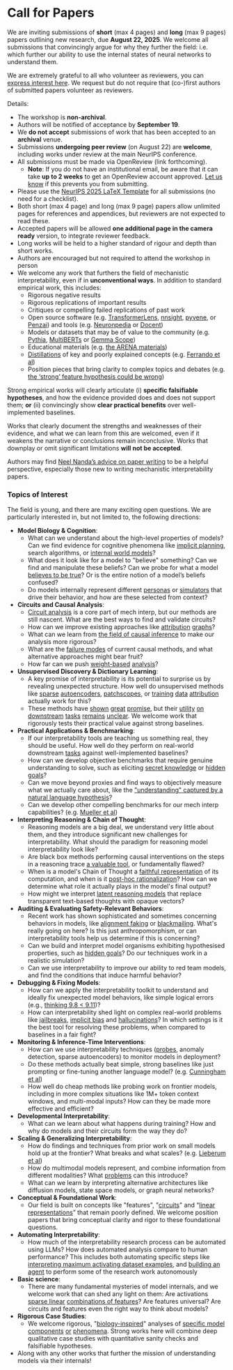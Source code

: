 # Call for Papers
We are inviting submissions of **short** (max 4 pages) and **long** (max 9 pages) papers outlining new research, due **August 22, 2025**. We welcome all submissions that convincingly argue for why they further the field: i.e. which further our ability to use the internal states of neural networks to understand them. 

We are extremely grateful to all who volunteer as reviewers, you can [express interest here](https://www.google.com/url?q=https://docs.google.com/forms/d/e/1FAIpQLSdiw1SJllzoTz_nqzDTzTOGb9DV3W_truQyh-WvYj_QGIi7Mg/viewform?usp%3Ddialog&sa=D&source=editors&ust=1753916850511355&usg=AOvVaw2EP6myy7AzVmqLU0CDcxMC). We request but do not require that (co-)first authors of submitted papers volunteer as reviewers. 

Details: 
* The workshop is **non-archival**.
* Authors will be notified of acceptance by **September 19**.
* We **do not accept** submissions of work that has been accepted to an **archival** venue.
* Submissions **undergoing peer review** (on August 22) are **welcome**, including works under review at the main NeurIPS conference.
* All submissions must be made via OpenReview (link forthcoming).
  * **Note**: If you do not have an institutional email, be aware that it can take **up to 2 weeks** to get an OpenReview account approved. [Let us know](mailto:neurips2025@mechinterpworkshop.com) if this prevents you from submitting.
* Please use the [NeurIPS 2025 LaTeX Template](https://www.google.com/url?q=https://media.neurips.cc/Conferences/NeurIPS2025/Styles.zip&sa=D&source=editors&ust=1753916850514276&usg=AOvVaw09GfuGqKeI7pjYP4xx90w2) for all submissions (no need for a checklist).
* Both short (max 4 page) and long (max 9 page) papers allow unlimited pages for references and appendices, but reviewers are not expected to read these.
* Accepted papers will be allowed **one additional page in the camera ready** version, to integrate reviewer feedback.
* Long works will be held to a higher standard of rigour and depth than short works.
* Authors are encouraged but not required to attend the workshop in person
* We welcome any work that furthers the field of mechanistic interpretability, even if in **unconventional ways**. In addition to standard empirical work, this includes:
  * Rigorous negative results
  * Rigorous replications of important results
  * Critiques or compelling failed replications of past work
  * Open source software (e.g. [TransformerLens](https://www.google.com/url?q=https://github.com/neelnanda-io/TransformerLens&sa=D&source=editors&ust=1753916850516042&usg=AOvVaw2yrpPvvBUruFqRdSO3DJsg), [nnsight](https://www.google.com/url?q=https://github.com/ndif-team/nnsight&sa=D&source=editors&ust=1753916850516171&usg=AOvVaw1mGLYFIN1PjGuBs7nEIai8), [pyvene](https://www.google.com/url?q=https://github.com/stanfordnlp/pyvene/tree/main/pyvene/models/mlp&sa=D&source=editors&ust=1753916850516282&usg=AOvVaw0YGOVsIjrZ4Xy3ScSTDNvf), or [Penzai](https://www.google.com/url?q=https://github.com/google-deepmind/penzai&sa=D&source=editors&ust=1753916850516402&usg=AOvVaw0Pr6Z8MfJMlvItUIcqz0hZ)) and tools (e.g. [Neuronpedia](https://www.google.com/url?q=http://neuronpedia.org&sa=D&source=editors&ust=1753916850516519&usg=AOvVaw2fNlr-yoB4-tKav5vY13YU) or [Docent](https://www.google.com/url?q=https://transluce.org/introducing-docent&sa=D&source=editors&ust=1753916850516635&usg=AOvVaw2B7F7Nu8OvBDeDQn0fbc-e))
  * Models or datasets that may be of value to the community (e.g. [Pythia](https://www.google.com/url?q=https://arxiv.org/abs/2304.01373&sa=D&source=editors&ust=1753916850516901&usg=AOvVaw1HSls_W4y7WZade6LiLGWm), [MultiBERTs](https://www.google.com/url?q=https://arxiv.org/abs/2106.16163&sa=D&source=editors&ust=1753916850517037&usg=AOvVaw0_73YYi_BT5IMXPNAgXu9d) or [Gemma Scope](https://www.google.com/url?q=https://arxiv.org/abs/2408.05147&sa=D&source=editors&ust=1753916850517146&usg=AOvVaw3VVSpjVP3FItr9ZkuVx8yL))
  * Educational materials (e.g. [the ARENA materials](https://www.google.com/url?q=https://arena3-chapter1-transformer-interp.streamlit.app/&sa=D&source=editors&ust=1753916850517433&usg=AOvVaw1_rJ2zSrivSdagt3fNfkom))
  * [Distillations](https://www.google.com/url?q=https://distill.pub/2017/research-debt/&sa=D&source=editors&ust=1753916850517612&usg=AOvVaw0qVfjvbWc2zUiz5Qrelncf) of key and poorly explained concepts (e.g. [Ferrando et al](https://www.google.com/url?q=https://arxiv.org/abs/2405.00208&sa=D&source=editors&ust=1753916850517790&usg=AOvVaw2c0HvFdHY1h27QAdwU7f6H))
  * Position pieces that bring clarity to complex topics and debates (e.g. [the ‘strong’ feature hypothesis could be wrong](https://www.google.com/url?q=https://www.alignmentforum.org/posts/tojtPCCRpKLSHBdpn/the-strong-feature-hypothesis-could-be-wrong&sa=D&source=editors&ust=1753916850518146&usg=AOvVaw0dYWHEaWRLZlOWg_rXXEeC))

Strong empirical works will clearly articulate (i) **specific falsifiable hypotheses**, and how the evidence provided does and does not support them; **or** (ii) convincingly show **clear practical benefits** over well-implemented baselines. 

Works that clearly document the strengths and weaknesses of their evidence, and what we can learn from this are welcomed, even if it weakens the narrative or conclusions remain inconclusive. Works that downplay or omit significant limitations **will not be accepted**. 

Authors may find [Neel Nanda’s advice on paper writing](https://www.google.com/url?q=https://www.alignmentforum.org/posts/eJGptPbbFPZGLpjsp/highly-opinionated-advice-on-how-to-write-ml-papers&sa=D&source=editors&ust=1753916850519557&usg=AOvVaw1KP0InDmiHrD-N0n7u9zZO) to be a helpful perspective, especially those new to writing mechanistic interpretability papers. 
### Topics of Interest
The field is young, and there are many exciting open questions. We are particularly interested in, but not limited to, the following directions: 
* **Model Biology & Cognition**:
  * What can we understand about the high-level properties of models? Can we find evidence for cognitive phenomena like [implicit planning](https://www.google.com/url?q=https://transformer-circuits.pub/2025/attribution-graphs/biology.html%23dives-poems&sa=D&source=editors&ust=1753916850520624&usg=AOvVaw3xDO6jqz_pfK-SZKxQwBkT), search algorithms, or [internal world models](https://www.google.com/url?q=https://arxiv.org/abs/2210.13382&sa=D&source=editors&ust=1753916850520805&usg=AOvVaw2c6p2TSZW5vhaP6EmbCN_G)?
  * What does it look like for a model to "believe" something? Can we find and manipulate these beliefs? Can we probe for what a model [believes to be true](https://www.google.com/url?q=https://arxiv.org/abs/2310.06824&sa=D&source=editors&ust=1753916850521155&usg=AOvVaw0dR4ht3WAAdDipbh6pUmgq)? Or is the entire notion of a model’s beliefs confused?
  * Do models internally represent different [personas](https://www.google.com/url?q=https://arxiv.org/abs/2406.12094&sa=D&source=editors&ust=1753916850521454&usg=AOvVaw2qPWUnxLenmQhxokKlVeiJ) or [simulators](https://www.google.com/url?q=https://www.nature.com/articles/s41586-023-06647-8&sa=D&source=editors&ust=1753916850521584&usg=AOvVaw09ncD-UXpOIkmMfXOESl4Z) that drive their behavior, and how are these selected from context?
* **Circuits and Causal Analysis**:
  * [Circuit analysis](https://www.google.com/url?q=https://distill.pub/2020/circuits/zoom-in/&sa=D&source=editors&ust=1753916850521964&usg=AOvVaw3ZIA-y9s0jwkKQFonqS_tV) is a core part of mech interp, but our methods are still nascent. What are the best ways to find and validate circuits?
  * How can we improve existing approaches like [attribution](https://www.google.com/url?q=https://arxiv.org/abs/2406.11944&sa=D&source=editors&ust=1753916850522339&usg=AOvVaw3W8B5cG-ovRooMYOIGSLeO) [graphs](https://www.google.com/url?q=https://transformer-circuits.pub/2025/attribution-graphs/methods.html&sa=D&source=editors&ust=1753916850522454&usg=AOvVaw1oYh4swRVE2omgzKH2vvdb)?
  * What can we learn from [the field of causal inference](https://www.google.com/url?q=https://arxiv.org/abs/2407.04690&sa=D&source=editors&ust=1753916850522707&usg=AOvVaw2nMXbOska-K3Ow6W02AZ6v) to make our analysis more rigorous?
  * What are the [failure modes](https://www.google.com/url?q=https://arxiv.org/abs/2307.15771&sa=D&source=editors&ust=1753916850523002&usg=AOvVaw1TV_o28JaxcIcpl5GFj5IM) of current causal methods, and what alternative approaches might bear fruit?
  * How far can we push [weight-based](https://www.google.com/url?q=https://arxiv.org/abs/2301.05217&sa=D&source=editors&ust=1753916850523326&usg=AOvVaw1o3S5lZXi5b7dDOjqPUdCY) [analysis](https://www.google.com/url?q=https://arxiv.org/abs/2410.08417&sa=D&source=editors&ust=1753916850523430&usg=AOvVaw0lRWhyGiHvcZxmvYEtmtPZ)?
* **Unsupervised Discovery & Dictionary Learning**:
  * A key promise of interpretability is its potential to surprise us by revealing unexpected structure. How well do unsupervised methods like [sparse](https://www.google.com/url?q=https://arxiv.org/abs/2103.15949&sa=D&source=editors&ust=1753916850523988&usg=AOvVaw2ZIqPH2k5_wphSGasR_ayG) [autoencoders](https://www.google.com/url?q=https://transformer-circuits.pub/2023/monosemantic-features&sa=D&source=editors&ust=1753916850524125&usg=AOvVaw1vzYbRfJ4i8kLXfH-xYq9k), [patch](https://www.google.com/url?q=https://arxiv.org/abs/2401.06102&sa=D&source=editors&ust=1753916850524211&usg=AOvVaw3XO1IaV4Selbei-Rwwfj7c)[scopes](https://www.google.com/url?q=https://arxiv.org/abs/2403.10949v2&sa=D&source=editors&ust=1753916850524276&usg=AOvVaw2MKBd-HfKM0bGHCEw2Lw48), or [training](https://www.google.com/url?q=https://proceedings.mlr.press/v70/koh17a?ref%3Dhttps://githubhelp.com&sa=D&source=editors&ust=1753916850524393&usg=AOvVaw2eVTxg_uvohZQakRmxysvq) [data](https://www.google.com/url?q=https://arxiv.org/abs/2308.03296&sa=D&source=editors&ust=1753916850524485&usg=AOvVaw12LCogCHQJd8urcMKYHLkc) [attribution](https://www.google.com/url?q=https://arxiv.org/abs/2205.11482&sa=D&source=editors&ust=1753916850524579&usg=AOvVaw0TTbtPfKKITiFGExOhR0Dh) actually work for this?
  * These methods have [shown](https://www.google.com/url?q=https://transformer-circuits.pub/2024/scaling-monosemanticity/index.html&sa=D&source=editors&ust=1753916850524821&usg=AOvVaw2a3fMMmp0YSZi1hdnAaFKg) [great](https://www.google.com/url?q=https://transformer-circuits.pub/2025/attribution-graphs/biology.html&sa=D&source=editors&ust=1753916850524954&usg=AOvVaw2O8MKDjOkDM1F4lVrzlW-I) [promise](https://www.google.com/url?q=https://arxiv.org/abs/2503.10965&sa=D&source=editors&ust=1753916850525094&usg=AOvVaw2t85zAA-6CzpMPuvIEOVle), but their [utility](https://www.google.com/url?q=https://arxiv.org/abs/2502.16681&sa=D&source=editors&ust=1753916850525244&usg=AOvVaw1w17FjZTUai5JzvV657P1E) [on](https://www.google.com/url?q=https://www.tilderesearch.com/blog/sieve&sa=D&source=editors&ust=1753916850525346&usg=AOvVaw0Kita1tMdwyN5IX51oJLJ2) [downstream](https://www.google.com/url?q=https://arxiv.org/abs/2501.17148&sa=D&source=editors&ust=1753916850525476&usg=AOvVaw2i-_dtJnodxZo7kAKETtEH) [tasks](https://www.google.com/url?q=https://transformer-circuits.pub/2024/features-as-classifiers/index.html&sa=D&source=editors&ust=1753916850525590&usg=AOvVaw0wQM8IdfiftWcpIQuAWOhS) [remains](https://www.google.com/url?q=https://arxiv.org/abs/2502.04382&sa=D&source=editors&ust=1753916850525672&usg=AOvVaw01O9I86Y8w8G5d7EtW0O68) [unclear](https://www.google.com/url?q=https://www.alignmentforum.org/posts/4uXCAJNuPKtKBsi28/negative-results-for-saes-on-downstream-tasks&sa=D&source=editors&ust=1753916850525801&usg=AOvVaw2x3GjaNYDIZzuWh4PRYmzH). We welcome work that rigorously tests their practical value against strong baselines.
* **Practical Applications & Benchmarking**:
  * If our interpretability tools are teaching us something real, they should be useful. How well do they perform on real-world downstream [tasks](https://www.google.com/url?q=https://www.lesswrong.com/posts/wGRnzCFcowRCrpX4Y/downstream-applications-as-validation-of-interpretability&sa=D&source=editors&ust=1753916850526635&usg=AOvVaw15noU1s-oysBv_oBT8ngby) against well-implemented baselines?
  * How can we develop objective benchmarks that require genuine understanding to solve, such as eliciting [secret knowledge](https://www.google.com/url?q=https://arxiv.org/abs/2505.14352&sa=D&source=editors&ust=1753916850527099&usg=AOvVaw0VX0F7TZuYtDEGI6MIF0F8) or [hidden goals](https://www.google.com/url?q=https://arxiv.org/abs/2503.10965&sa=D&source=editors&ust=1753916850527209&usg=AOvVaw2b_ZZKErJyPPjCyttKgaTD)?
  * Can we move beyond proxies and find ways to objectively measure what we actually care about, like the ["understanding" captured by a natural language hypothesis](https://www.google.com/url?q=https://arxiv.org/abs/2502.04382&sa=D&source=editors&ust=1753916850527603&usg=AOvVaw0VlEhMth5J8TtYTXL8PMbf)?
  * Can we develop other compelling benchmarks for our mech interp capabilities? (e.g. [Mueller et al](https://www.google.com/url?q=https://arxiv.org/abs/2504.13151&sa=D&source=editors&ust=1753916850527948&usg=AOvVaw1EsdmS0dcx4swl_4KDbh9M))
* **Interpreting Reasoning & Chain of Thought**:
  * Reasoning models are a big deal, we understand very little about them, and they introduce significant new challenges for interpretability. What should the paradigm for reasoning model interpretability look like?
  * Are black box methods performing causal interventions on the steps in a reasoning trace [a valuable tool](https://www.google.com/url?q=https://arxiv.org/abs/2506.19143&sa=D&source=editors&ust=1753916850528982&usg=AOvVaw0ndvUkaOmnJM8Mv1h9AFiD), or fundamentally flawed?
  * When is a model's Chain of Thought a [faithful representation](https://www.google.com/url?q=https://arxiv.org/abs/2305.04388&sa=D&source=editors&ust=1753916850529280&usg=AOvVaw1yAPU8QXKwkejFPMHh4cdI) of its computation, and when is it [post-hoc rationalization](https://www.google.com/url?q=https://arxiv.org/abs/2503.08679&sa=D&source=editors&ust=1753916850529465&usg=AOvVaw2IQdue11wxbalfATK6Yf0c)? How can we determine what role it actually plays in the model's final output?
  * How might we interpret [latent reasoning models](https://www.google.com/url?q=https://arxiv.org/abs/2412.06769&sa=D&source=editors&ust=1753916850529814&usg=AOvVaw3IAdZPrKQL-ezIQTT2xBP1) that replace transparent text-based thoughts with opaque vectors?
* **Auditing & Evaluating Safety-Relevant Behaviors**:
  * Recent work has shown sophisticated and sometimes concerning behaviors in models, like [alignment faking](https://www.google.com/url?q=https://arxiv.org/abs/2412.14093&sa=D&source=editors&ust=1753916850530491&usg=AOvVaw2LW9n3PETbC59CijkDzOjJ) or [blackmailing](https://www.google.com/url?q=https://www.anthropic.com/research/agentic-misalignment&sa=D&source=editors&ust=1753916850530628&usg=AOvVaw0yBPcCi0qrmzTq20RBceII). What's really going on here? Is this just anthropomorphism, or can interpretability tools help us determine if this is concerning?
  * Can we build and interpret model organisms exhibiting hypothesised properties, such as [hidden goals](https://www.google.com/url?q=https://arxiv.org/abs/2503.10965&sa=D&source=editors&ust=1753916850531084&usg=AOvVaw2MoAUstzge_frTTTszkjsb)? Do our techniques work in a realistic simulation?
  * Can we use interpretability to improve our ability to red team models, and find the conditions that induce harmful behavior?
* **Debugging & Fixing Models**:
  * How can we apply the interpretability toolkit to understand and ideally fix unexpected model behaviors, like simple logical errors (e.g., [thinking 9.8 < 9.11](https://www.google.com/url?q=https://transluce.org/observability-interface&sa=D&source=editors&ust=1753916850531966&usg=AOvVaw30_DCNjBqrkaODuPug6sHh))?
  * How can interpretability shed light on complex real-world problems like [jailbreaks](https://www.google.com/url?q=https://transformer-circuits.pub/2025/attribution-graphs/biology.html%23dives-jailbreak&sa=D&source=editors&ust=1753916850532374&usg=AOvVaw2q7zKuSX3wEZG4KtiFWhWc), [implicit bias](https://www.google.com/url?q=https://arxiv.org/abs/2506.10922&sa=D&source=editors&ust=1753916850532541&usg=AOvVaw27KrUYmz3uir3yViAIre2-) and [hallucinations](https://www.google.com/url?q=https://arxiv.org/abs/2411.14257&sa=D&source=editors&ust=1753916850532686&usg=AOvVaw2QTCEudBWfHtje4Cz-rrIv)? In which settings is it the best tool for resolving these problems, when compared to baselines in a fair fight?
* **Monitoring & Inference-Time Interventions**:
  * How can we use interpretability techniques ([probes](https://www.google.com/url?q=https://arxiv.org/abs/2102.12452&sa=D&source=editors&ust=1753916850533429&usg=AOvVaw2bqHXUjX1SGgVYmTaf7zuF), anomaly detection, sparse autoencoders) to monitor models in deployment?
  * Do these methods actually beat simple, strong baselines like just prompting or fine-tuning another language model? (e.g. [Cunningham et al](https://www.google.com/url?q=https://alignment.anthropic.com/2025/cheap-monitors/&sa=D&source=editors&ust=1753916850534158&usg=AOvVaw1mA_rAjQ2N4_cf1V8wz0NR))
  * How well do cheap methods like probing work on frontier models, including in more complex situations like 1M+ token context windows, and multi-modal inputs? How can they be made more effective and efficient?
* **Developmental Interpretability**:
  * What can we learn about what happens during training? How and why do models and their circuits form the way they do?
* **Scaling & Generalizing Interpretability**:
  * How do findings and techniques from prior work on small models hold up at the frontier? What breaks and what scales? (e.g. [Lieberum et al](https://www.google.com/url?q=https://arxiv.org/abs/2307.09458&sa=D&source=editors&ust=1753916850535663&usg=AOvVaw2g2eRr8RZsG5ryKqtkJasq))
  * How do multimodal models represent, and combine information from different modalities? What [problems](https://www.google.com/url?q=https://openreview.net/pdf?id%3DVUhRdZp8ke&sa=D&source=editors&ust=1753916850536118&usg=AOvVaw26DxWS736AsGfiYfcpCQTu) can this introduce?
  * What can we learn by interpreting alternative architectures like diffusion models, state space models, or graph neural networks?
* **Conceptual & Foundational Work**:
  * Our field is built on concepts like "features", "[circuits](https://www.google.com/url?q=https://distill.pub/2020/circuits/zoom-in/&sa=D&source=editors&ust=1753916850536869&usg=AOvVaw03a-xOXQO9V0UhTR9Nywyc)" and “[linear representations](https://www.google.com/url?q=https://transformer-circuits.pub/2024/july-update/index.html%23linear-representations&sa=D&source=editors&ust=1753916850537115&usg=AOvVaw3wlg-56yPAZKuaSwykgRRl)” that remain poorly defined. We welcome position papers that bring conceptual clarity and rigor to these foundational questions.
* **Automating Interpretability**:
  * How much of the interpretability research process can be automated using LLMs? How does automated analysis compare to human performance? This includes both automating specific steps like [interpreting maximum activating dataset examples](https://www.google.com/url?q=https://openaipublic.blob.core.windows.net/neuron-explainer/paper/index.html&sa=D&source=editors&ust=1753916850538160&usg=AOvVaw2IiePjSdCdiLlXIwLynPK_), and [building an agent](https://www.google.com/url?q=https://arxiv.org/abs/2404.14394&sa=D&source=editors&ust=1753916850538388&usg=AOvVaw0TEf2CSPuCugZ7o6vxTu1F) to perform some of the research work autonomously
* **Basic science**:
  * There are many fundamental mysteries of model internals, and we welcome work that can shed any light on them: Are activations [sparse linear](https://www.google.com/url?q=https://arxiv.org/abs/1601.03764&sa=D&source=editors&ust=1753916850539131&usg=AOvVaw1MisrLHdmMtqmSd5cfW1Gh) [combinations of features](https://www.google.com/url?q=https://transformer-circuits.pub/2022/toy_model/index.html&sa=D&source=editors&ust=1753916850539357&usg=AOvVaw2Rogfj5d97TecAb5yng7F4)? Are features universal? Are circuits and features even the right way to think about models?
* **Rigorous Case Studies**:
  * We welcome rigorous, "[biology-inspired](https://www.google.com/url?q=https://distill.pub/2020/circuits/curve-circuits/&sa=D&source=editors&ust=1753916850540138&usg=AOvVaw16_M-5EnjEYdAqBxpXK-yT)" analyses of [specific model](https://www.google.com/url?q=https://arxiv.org/abs/2310.04625&sa=D&source=editors&ust=1753916850540304&usg=AOvVaw2uM75nQqLX7-VDq-kY2Beh) [components](https://www.google.com/url?q=https://transformer-circuits.pub/2024/scaling-monosemanticity/index.html&sa=D&source=editors&ust=1753916850540445&usg=AOvVaw1rcO0EPo4sx2t8N19CpbpY) [or](https://www.google.com/url?q=https://arxiv.org/abs/2305.01610&sa=D&source=editors&ust=1753916850540547&usg=AOvVaw06rAKUdPFkromFuaIHg0g6) [phenomena](https://www.google.com/url?q=https://arxiv.org/abs/2306.09346&sa=D&source=editors&ust=1753916850540687&usg=AOvVaw375S1I_VUKeqKVJQqqjYUS). Strong works here will combine deep qualitative case studies with quantitative sanity checks and falsifiable hypotheses.
* Along with any other works that further the mission of understanding models via their internals!